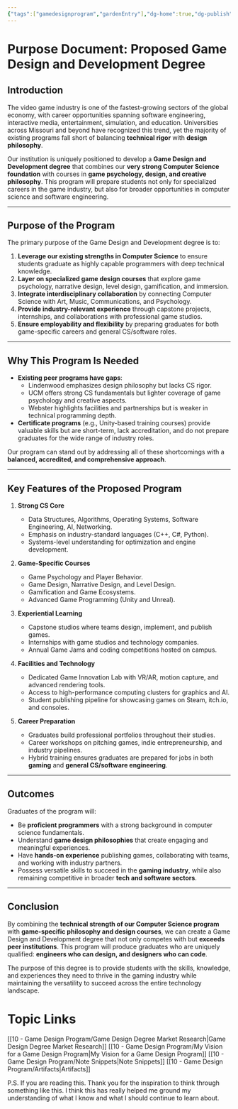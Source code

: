 ```yaml
---
{"tags":["gamedesignprogram","gardenEntry"],"dg-home":true,"dg-publish":true,"permalink":"/10-game-design-program/purpose/","dgPassFrontmatter":true}
---
```


# Purpose Document: Proposed Game Design and Development Degree

## Introduction
The video game industry is one of the fastest-growing sectors of the global economy, with career opportunities spanning software engineering, interactive media, entertainment, simulation, and education. Universities across Missouri and beyond have recognized this trend, yet the majority of existing programs fall short of balancing **technical rigor** with **design philosophy**.  

Our institution is uniquely positioned to develop a **Game Design and Development degree** that combines our **very strong Computer Science foundation** with courses in **game psychology, design, and creative philosophy**. This program will prepare students not only for specialized careers in the game industry, but also for broader opportunities in computer science and software engineering.

---

## Purpose of the Program
The primary purpose of the Game Design and Development degree is to:
1. **Leverage our existing strengths in Computer Science** to ensure students graduate as highly capable programmers with deep technical knowledge.  
2. **Layer on specialized game design courses** that explore game psychology, narrative design, level design, gamification, and immersion.  
3. **Integrate interdisciplinary collaboration** by connecting Computer Science with Art, Music, Communications, and Psychology.  
4. **Provide industry-relevant experience** through capstone projects, internships, and collaborations with professional game studios.  
5. **Ensure employability and flexibility** by preparing graduates for both game-specific careers and general CS/software roles.

---

## Why This Program Is Needed
- **Existing peer programs have gaps**:
  - Lindenwood emphasizes design philosophy but lacks CS rigor.  
  - UCM offers strong CS fundamentals but lighter coverage of game psychology and creative aspects.  
  - Webster highlights facilities and partnerships but is weaker in technical programming depth.  
- **Certificate programs** (e.g., Unity-based training courses) provide valuable skills but are short-term, lack accreditation, and do not prepare graduates for the wide range of industry roles.  

Our program can stand out by addressing all of these shortcomings with a **balanced, accredited, and comprehensive approach**.

---

## Key Features of the Proposed Program
1. **Strong CS Core**
   - Data Structures, Algorithms, Operating Systems, Software Engineering, AI, Networking.
   - Emphasis on industry-standard languages (C++, C#, Python).
   - Systems-level understanding for optimization and engine development.

2. **Game-Specific Courses**
   - Game Psychology and Player Behavior.  
   - Game Design, Narrative Design, and Level Design.  
   - Gamification and Game Ecosystems.  
   - Advanced Game Programming (Unity and Unreal).  

3. **Experiential Learning**
   - Capstone studios where teams design, implement, and publish games.  
   - Internships with game studios and technology companies.  
   - Annual Game Jams and coding competitions hosted on campus.  

4. **Facilities and Technology**
   - Dedicated Game Innovation Lab with VR/AR, motion capture, and advanced rendering tools.  
   - Access to high-performance computing clusters for graphics and AI.  
   - Student publishing pipeline for showcasing games on Steam, itch.io, and consoles.  

5. **Career Preparation**
   - Graduates build professional portfolios throughout their studies.  
   - Career workshops on pitching games, indie entrepreneurship, and industry pipelines.  
   - Hybrid training ensures graduates are prepared for jobs in both **gaming** and **general CS/software engineering**.  

---

## Outcomes
Graduates of the program will:
- Be **proficient programmers** with a strong background in computer science fundamentals.  
- Understand **game design philosophies** that create engaging and meaningful experiences.  
- Have **hands-on experience** publishing games, collaborating with teams, and working with industry partners.  
- Possess versatile skills to succeed in the **gaming industry**, while also remaining competitive in broader **tech and software sectors**.  

---

## Conclusion
By combining the **technical strength of our Computer Science program** with **game-specific philosophy and design courses**, we can create a Game Design and Development degree that not only competes with but **exceeds peer institutions**. This program will produce graduates who are uniquely qualified: **engineers who can design, and designers who can code**.  

The purpose of this degree is to provide students with the skills, knowledge, and experiences they need to thrive in the gaming industry while maintaining the versatility to succeed across the entire technology landscape.  


# Topic Links
[[10 - Game Design Program/Game Design Degree Market Research\|Game Design Degree Market Research]]
[[10 - Game Design Program/My Vision for a Game Design Program\|My Vision for a Game Design Program]]
[[10 - Game Design Program/Note Snippets\|Note Snippets]]
[[10 - Game Design Program/Artifacts\|Artifacts]]


P.S. If you are reading this. Thank you for the inspiration to think through something like this. I think this has really helped me ground my understanding of what I know and what I should continue to learn about.